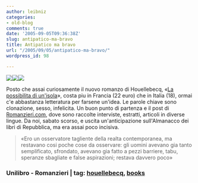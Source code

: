 ```yaml
---
author: leibniz
categories:
- old-blog
comments: true
date: '2005-09-05T09:36:38Z'
slug: antipatico-ma-bravo
title: Antipatico ma bravo
url: "/2005/09/05/antipatico-ma-bravo/"
wordpress_id: 98

---
```

![](http://www.lafactory.com/images/stories/livres/michel_houellebecq_ile.jpg)![](http://images-eu.amazon.com/images/P/0297850989.02.LZZZZZZZ.jpg)![](http://www.unilibro.it/find_buy/view_image_zoom.asp?NameImage=8845234932g.jpg)  

Posto che assai curiosamente il nuovo romanzo di Houellebecq, «[La possibilita di un'isola](http://www.unilibro.it/find_buy/product.asp?sku=12125769)»,
costa piu in Francia (22 euro) che in Italia (18), ormai c'e abbastanza
letteratura per farsene un'idea. Le parole chiave sono clonazione,
sesso, infelicita. Un buon punto di partenza e il post di
[Romanzieri.com](http://www.romanzieri.com/archives/001401.php), dove sono raccolte interviste, estratti, articoli in
diverse lingue. Da noi, sabato scorso, e uscita un'anticipazione
sull'Almanacco dei libri di Repubblica, ma era assai poco incisiva.

> «Ero un osservatore tagliente della realta contemporanea, ma restavano
cosi poche cose da osservare: gli uomini avevano gia tanto
semplificato, sfrondato, avevano gia fatto a pezzi barriere, tabu,
speranze sbagliate e false aspirazioni; restava davvero poco»




### Unilibro - Romanzieri | tag: [houellebecq](http://www.technorati.com/tags/houellebecq), [books](http://www.technorati.com/tags/books)
